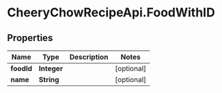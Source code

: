 # CheeryChowRecipeApi.FoodWithID

## Properties
Name | Type | Description | Notes
------------ | ------------- | ------------- | -------------
**foodId** | **Integer** |  | [optional] 
**name** | **String** |  | [optional] 


